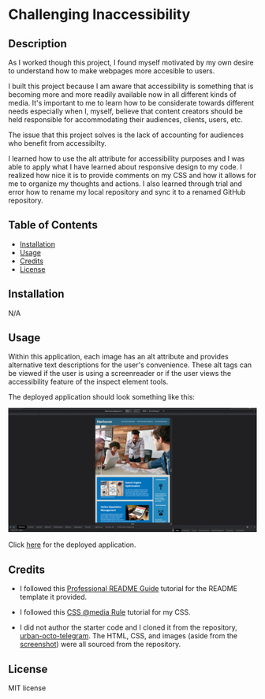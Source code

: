 # Challenging Inaccessibility

## Description

As I worked though this project, I found myself motivated by my own desire to understand how to make webpages more accesible to users.

I built this project because I am aware that accessibility is something that is becoming more and more readily available now in all different kinds of media. It's important to me to learn how to be considerate towards different needs especially when I, myself, believe that content creators should be held responsible for accommodating their audiences, clients, users, etc.

The issue that this project solves is the lack of accounting for audiences who benefit from accessibilty.

I learned how to use the alt attribute for accessibility purposes and I was able to apply what I have learned about responsive design to my code. I realized how nice it is to provide comments on my CSS and how it allows for me to organize my thoughts and actions. I also learned through trial and error how to rename my local repository and sync it to a renamed GitHub repository.


## Table of Contents

- [Installation](#installation)
- [Usage](#usage)
- [Credits](#credits)
- [License](#license)

## Installation

N/A

## Usage

Within this application, each image has an alt attribute and provides alternative text descriptions for the user's convenience. These alt tags can be viewed if the user is using a screenreader or if the user views the accessibility feature of the inspect element tools.

The deployed application should look something like this:

![Screenshot of the application.](/assets/images/screenshot.png)

Click [here](https://niko-vu.github.io/challenging-inaccessibility/) for the deployed application.

## Credits

* I followed this [Professional README Guide](https://coding-boot-camp.github.io/full-stack/github/professional-readme-guide) tutorial for the README template it provided.

* I followed this [CSS @media Rule](https://www.w3schools.com/cssref/css3_pr_mediaquery.php) tutorial for my CSS.

* I did not author the starter code and I cloned it from the repository, [urban-octo-telegram](https://github.com/coding-boot-camp/urban-octo-telegram). The HTML, CSS, and images (aside from the [screenshot](/assets/images/screenshot.png)) were all sourced from the repository. 

## License

MIT license
